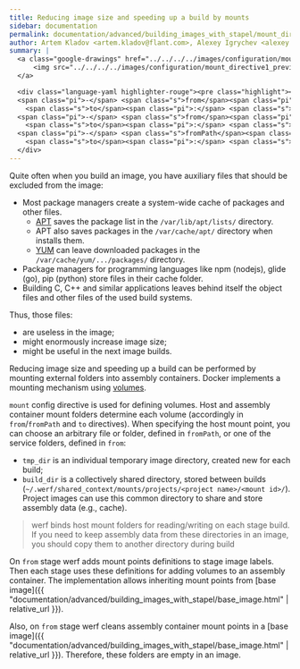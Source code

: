 ```yaml
---
title: Reducing image size and speeding up a build by mounts
sidebar: documentation
permalink: documentation/advanced/building_images_with_stapel/mount_directive.html
author: Artem Kladov <artem.kladov@flant.com>, Alexey Igrychev <alexey.igrychev@flant.com>
summary: |
  <a class="google-drawings" href="../../../../images/configuration/mount_directive1.png" data-featherlight="image">
      <img src="../../../../images/configuration/mount_directive1_preview.png">
  </a>

  <div class="language-yaml highlighter-rouge"><pre class="highlight"><code><span class="s">mount</span><span class="pi">:</span>
  <span class="pi">-</span> <span class="s">from</span><span class="pi">:</span> <span class="s">tmp_dir</span>
    <span class="s">to</span><span class="pi">:</span> <span class="s">&lt;absolute_path&gt;</span>
  <span class="pi">-</span> <span class="s">from</span><span class="pi">:</span> <span class="s">build_dir</span>
    <span class="s">to</span><span class="pi">:</span> <span class="s">&lt;absolute_path&gt;</span>
  <span class="pi">-</span> <span class="s">fromPath</span><span class="pi">:</span> <span class="s">&lt;absolute_or_relative_path&gt;</span>
    <span class="s">to</span><span class="pi">:</span> <span class="s">&lt;absolute_path&gt;</span></code></pre>
  </div>
---
```


Quite often when you build an image, you have auxiliary files that should be excluded from the image:
- Most package managers create a system-wide cache of packages and other files.
  - [APT](https://wiki.debian.org/Apt) saves the package list in the `/var/lib/apt/lists/` directory.
  - APT also saves packages in the `/var/cache/apt/` directory when installs them.
  - [YUM](http://yum.baseurl.org/) can leave downloaded packages in the `/var/cache/yum/.../packages/` directory.
- Package managers for programming languages like ​npm (nodejs), glide (go), pip (python) store files in their cache folder.
- Building C, C++ and similar applications leaves behind itself the object files and other files of the used build systems.

Thus, those files:
- are useless in the image;
- might enormously increase image size;
- might be useful in the next image builds.

Reducing image size and speeding up a build can be performed by mounting external folders into assembly containers. Docker implements a mounting mechanism using [volumes](https://docs.docker.com/storage/volumes/).

`mount` config directive is used for defining volumes. Host and assembly container mount folders determine each volume (accordingly in `from`/`fromPath` and `to` directives).
When specifying the host mount point, you can choose an arbitrary file or folder, defined in `fromPath`, or one of the service folders, defined in `from`:
- `tmp_dir` is an individual temporary image directory, created new for each build;
- `build_dir` is a collectively shared directory, stored between builds (`~/.werf/shared_context/mounts/projects/<project name>/<mount id>/`).
Project images can use this common directory to share and store assembly data (e.g., cache).

> werf binds host mount folders for reading/writing on each stage build.
If you need to keep assembly data from these directories in an image, you should copy them to another directory during build

On `from` stage werf adds mount points definitions to stage image labels.
Then each stage uses these definitions for adding volumes to an assembly container.
The implementation allows inheriting mount points from [base image]({{ "documentation/advanced/building_images_with_stapel/base_image.html" | relative_url }}).

Also, on `from` stage werf cleans assembly container mount points in a [base image]({{ "documentation/advanced/building_images_with_stapel/base_image.html" | relative_url }}).
Therefore, these folders are empty in an image.
